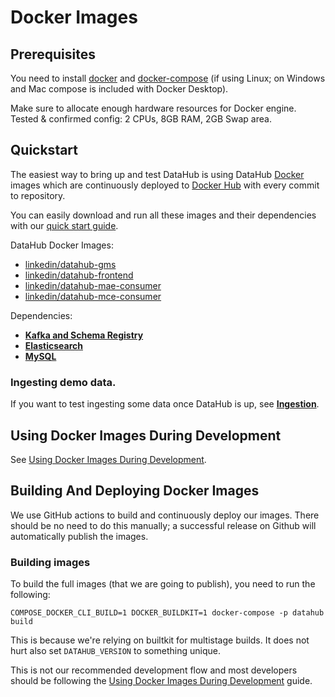 # Docker Images

## Prerequisites
You need to install [docker](https://docs.docker.com/install/) and
[docker-compose](https://docs.docker.com/compose/install/) (if using Linux; on Windows and Mac compose is included with
Docker Desktop).

Make sure to allocate enough hardware resources for Docker engine. Tested & confirmed config: 2 CPUs, 8GB RAM, 2GB Swap
area.

## Quickstart

The easiest way to bring up and test DataHub is using DataHub [Docker](https://www.docker.com) images 
which are continuously deployed to [Docker Hub](https://hub.docker.com/u/linkedin) with every commit to repository.

You can easily download and run all these images and their dependencies with our
[quick start guide](../docs/quickstart.md).

DataHub Docker Images:

* [linkedin/datahub-gms](https://cloud.docker.com/repository/docker/linkedin/datahub-gms/)
* [linkedin/datahub-frontend](https://cloud.docker.com/repository/docker/linkedin/datahub-frontend/)
* [linkedin/datahub-mae-consumer](https://cloud.docker.com/repository/docker/linkedin/datahub-mae-consumer/)
* [linkedin/datahub-mce-consumer](https://cloud.docker.com/repository/docker/linkedin/datahub-mce-consumer/)

Dependencies:
* [**Kafka and Schema Registry**](kafka)
* [**Elasticsearch**](elasticsearch-setup)
* [**MySQL**](mysql)

### Ingesting demo data.

If you want to test ingesting some data once DataHub is up, see [**Ingestion**](ingestion/README.md).

## Using Docker Images During Development

See [Using Docker Images During Development](../docs/docker/development.md).

## Building And Deploying Docker Images

We use GitHub actions to build and continuously deploy our images. There should be no need to do this manually; a
successful release on Github will automatically publish the images.

### Building images

To build the full images (that we are going to publish), you need to run the following:

```
COMPOSE_DOCKER_CLI_BUILD=1 DOCKER_BUILDKIT=1 docker-compose -p datahub build
```

This is because we're relying on builtkit for multistage builds. It does not hurt also set `DATAHUB_VERSION` to
something unique.

This is not our recommended development flow and most developers should be following the
[Using Docker Images During Development](#using-docker-images-during-development) guide.